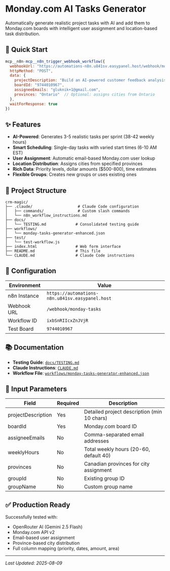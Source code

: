 # Monday.com AI Tasks Generator

Automatically generate realistic project tasks with AI and add them to Monday.com boards with intelligent user assignment and location-based task distribution.

## 🚀 Quick Start

```javascript
mcp__n8n-mcp__n8n_trigger_webhook_workflow({
  webhookUrl: "https://automations-n8n.u841sv.easypanel.host/webhook/monday-tasks",
  httpMethod: "POST",
  data: {
    projectDescription: "Build an AI-powered customer feedback analysis system",
    boardId: "9744010967",
    assigneeEmails: "gluknik+1@gmail.com",
    provinces: "Ontario"  // Optional: assigns cities from Ontario
  },
  waitForResponse: true
})
```

## ✨ Features

- **AI-Powered**: Generates 3-5 realistic tasks per sprint (38-42 weekly hours)
- **Smart Scheduling**: Single-day tasks with varied start times (6-10 AM EST)
- **User Assignment**: Automatic email-based Monday.com user lookup
- **Location Distribution**: Assigns cities from specified provinces
- **Rich Data**: Priority levels, dollar amounts ($500-800), time estimates
- **Flexible Groups**: Creates new groups or uses existing ones

## 📁 Project Structure

```
crm-magic/
├── .claude/                    # Claude Code configuration
│   ├── commands/               # Custom slash commands
│   └── n8n_workflow_instructions.md
├── docs/                       
│   └── TESTING.md             # Consolidated testing guide
├── workflows/                  
│   └── monday-tasks-generator-enhanced.json
├── test/                      
│   └── test-workflow.js       
├── index.html                 # Web form interface
├── README.md                  # This file
└── CLAUDE.md                  # Claude Code instructions
```

## 🔧 Configuration

| Environment | Value |
|-------------|-------|
| n8n Instance | `https://automations-n8n.u841sv.easypanel.host` |
| Webhook URL | `/webhook/monday-tasks` |
| Workflow ID | `ixbSnRIIcxZnJVjR` |
| Test Board | `9744010967` |

## 📚 Documentation

- **Testing Guide**: [`docs/TESTING.md`](docs/TESTING.md)
- **Claude Instructions**: [`CLAUDE.md`](CLAUDE.md)
- **Workflow File**: [`workflows/monday-tasks-generator-enhanced.json`](workflows/monday-tasks-generator-enhanced.json)

## 🎯 Input Parameters

| Field | Required | Description |
|-------|----------|-------------|
| projectDescription | Yes | Detailed project description (min 10 chars) |
| boardId | Yes | Monday.com board ID |
| assigneeEmails | No | Comma-separated email addresses |
| weeklyHours | No | Total weekly hours (20-60, default 40) |
| provinces | No | Canadian provinces for city assignment |
| groupId | No | Existing group ID |
| groupName | No | Custom group name |

## ✅ Production Ready

Successfully tested with:
- OpenRouter AI (Gemini 2.5 Flash)
- Monday.com API v2
- Email-based user assignment
- Province-based city distribution
- Full column mapping (priority, dates, amount, area)

---
*Last Updated: 2025-08-09*